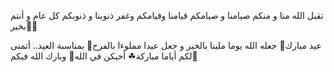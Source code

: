 تقبل الله منا و منكم صيامنا و صيامكم قيامنا وقيامكم وغفر ذنوبنا و ذنوبكم
كل عام و أنتم بخير🌹🤍

عيد مبارك🌷
جعله الله يوما ملينا بالخير و جعل عيدا مملوءا بالفرح🫶
بمناسبة العيد.. أتمنى لكم أياما مباركة☘
أحبكن في الله🤗
وبارك الله فيكم💐
